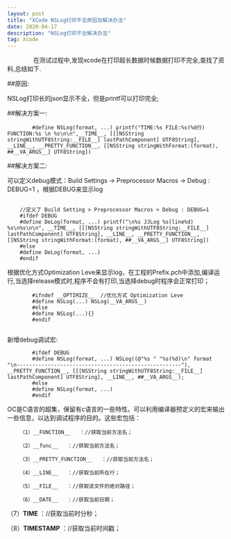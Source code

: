 ```yaml
---
layout: post
title: "XCode NSLog打印不全原因及解决办法"
date: 2020-04-17 
description: "NSLog打印不全解决办法"
tag: Xcode
---   
```

　　
　　在测试过程中,发现xcode在打印超长数据时候数据打印不完全,查找了资料,总结如下.

##原因:
        
   NSLog打印长的json显示不全，但是printf可以打印完全;
        

##解决方案一:

```        
        #define NSLog(format, ...) printf("TIME:%s FILE:%s(%d行) FUNCTION:%s \n %s\n\n",__TIME__, [[[NSString stringWithUTF8String:__FILE__] lastPathComponent] UTF8String], __LINE__, __PRETTY_FUNCTION__, [[NSString stringWithFormat:(format), ##__VA_ARGS__] UTF8String])

```

##解决方案二:
    
   可以定义debug模式：Build Settings -> Preprocessor Macros -> Debug : DEBUG=1 ，根据DEBUG来显示log
   
```
    
    //定义了 Build Setting > Preprocessor Macros > Debug : DEBUG=1
    #ifdef DEBUG
    #define DeLog(format, ...) printf("\n%s JJLog %s(line%d) %s\n%s\n\n", __TIME__, [[[NSString stringWithUTF8String:__FILE__] lastPathComponent] UTF8String], __LINE__, __PRETTY_FUNCTION__, [[NSString stringWithFormat:(format), ##__VA_ARGS__] UTF8String])
    #else
    #define DeLog(format, ...)
    #endif

```
    
   根据优化方式Optimization Leve来显示log，在工程的Prefix.pch中添加,编译运行,当选择release模式时,程序不会有打印,当选择debug时程序会正常打印；

``` 
        #ifndef __OPTIMIZE__  //优化方式 Optimization Leve
        #define NSLog(...) NSLog(__VA_ARGS__)
        #else
        #define NSLog(...){}
        #endif
    
```

新增debug调试宏:

``` 
        #ifdef DEBUG
        #define NSLog(format, ...) NSLog((@"%s " "%s(%d)\n" format "\n-----------------------------------------------------"), __PRETTY_FUNCTION__, [[[NSString stringWithUTF8String:__FILE__] lastPathComponent] UTF8String], __LINE__, ##__VA_ARGS__);
        #else
        #define NSLog(format, ...)
        #endif
```

OC是C语言的超集，保留有c语言的一些特性。可以利用编译器预定义的宏来输出一些信息，以达到调试程序的目的。这些宏包括：

        （1）__FUNCTION__   ：//获取当前方法名；

        （2）__func__   ：//获取当前方法名；

        （3）__PRETTY_FUNCTION__   ：//获取当前方法名；

        （4）__LINE__   ：//获取当前所在行；

        （5）__FILE__   ：//获取该文件的绝对路径；

        （6）__DATE__   ：//获取当前日期；

（7）__TIME__   ：//获取当前时分秒；

（8）__TIMESTAMP__   ：//获取当前时间戳；
